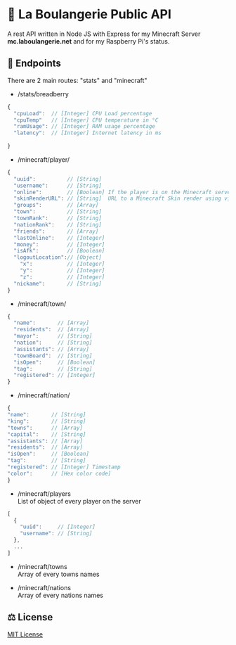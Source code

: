 # 🥖 La Boulangerie Public API
A rest API written in Node JS with Express for my Minecraft Server **mc.laboulangerie.net** and for my Raspberry Pi's status.

## 📌 Endpoints
There are 2 main routes: "stats" and "minecraft"

- /stats/breadberry<br/>
```javascript
{
  "cpuLoad":  // [Integer] CPU Load percentage
  "cpuTemp"   // [Integer] CPU temperature in °C
  "ramUsage": // [Integer] RAM usage percentage
  "latency":  // [Integer] Internet latency in ms
  
}
```
- /minecraft/player/<username><br/>
```javascript
{
  "uuid":          // [String] 
  "username":      // [String] 
  "online":        // [Boolean] If the player is on the Minecraft server
  "skinRenderURL": // [String]  URL to a Minecraft Skin render using visage.surgeplay.com
  "groups":        // [Array]
  "town":          // [String]
  "townRank":      // [String] 
  "nationRank":    // [String] 
  "friends":       // [Array]
  "lastOnline":    // [Integer]
  "money":         // [Integer]
  "isAfk":         // [Boolean] 
  "logoutLocation":// [Object]
    "x":           // [Integer]
    "y":           // [Integer]
    "z":           // [Integer] 
  "nickame":       // [String]
}
```
- /minecraft/town/<name><br/>
```javascript
{
  "name":       // [Array]
  "residents":  // [Array]
  "mayor":      // [String]
  "nation":     // [String]
  "assistants": // [Array]
  "townBoard":  // [String]
  "isOpen":     // [Boolean]
  "tag":        // [String]
  "registered": // [Integer]
}
```
- /minecraft/nation/<name><br/>
```javascript
{
"name":       // [String]
"king":       // [String]
"towns":      // [Array]
"capital":    // [String]
"assistants": // [Array]
"residents":  // [Array]
"isOpen":     // [Boolean]
"tag":        // [String]
"registered": // [Integer] Timestamp
"color":      // [Hex color code]
}
```

- /minecraft/players<br/>
List of object of every player on the server
```javascript
[
  {
    "uuid":     // [Integer]
    "username": // [String]
  },
  ...
]
```
- /minecraft/towns<br/>
Array of every towns names

- /minecraft/nations<br/>
Array of every nations names

## ⚖ License 
[MIT License](https://github.com/PainOchoco/La-Boulangerie-Public-API/blob/master/LICENSE)
